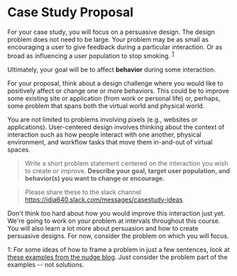 # Case Study Proposal

For your case study, you will focus on a persuasive design. The design problem does not need to be large. Your problem may be as small as encouraging a user to give feedback during a particular interaction. Or as broad as influencing a user population to stop smoking. <sup>[1](#myfootnote1)</sup>

Ultimately, your goal will be to affect **behavior** during some interaction.

For your proposal, think about a design challenge where you would like to positively affect or change one or more behaviors. This could be to improve some existing site or application (from work or personal life) or, perhaps, some problem that spans both the virtual world and physical world.

You are not limited to problems involving pixels (e.g., websites or applications). User-centered design involves thinking about the context of interaction such as how people interact with one another, physical environment, and workflow tasks that move them in-and-out of virtual spaces.

> Write a short problem statement centered on the interaction you wish to create or improve.  **Describe your goal, target user population, and behavior(s) you want to change or encourage.**

> Please share these to the slack channel https://idia640.slack.com/messages/casestudy-ideas.

Don't think too hard about how you would improve this interaction just yet. We're going to work on your problem at intervals throughout this course. You will also learn a lot more about persuasion and how to create persuasive designs. For now, consider the problem on which you will focus.

<a name="myfootnote1">1</a>: For some ideas of how to frame a problem in just a few sentences, look at [these examples from the nudge blog](https://nudges.files.wordpress.com/2008/04/our-dozen-nudges1.pdf
). Just consider the problem part of the examples -- not solutions.
